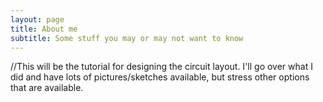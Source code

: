 ```yaml
---
layout: page
title: About me
subtitle: Some stuff you may or may not want to know
---
```


//This will be the tutorial for designing the circuit layout.  I'll go over what I did and have lots of pictures/sketches available, but stress other options that are available.